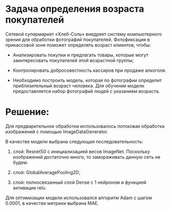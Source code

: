 # Задача определения возраста покупателей

Сетевой супермаркет «Хлеб-Соль» внедряет систему компьютерного зрения для обработки фотографий покупателей. Фотофиксация в прикассовой зоне поможет определять возраст клиентов, чтобы:

- Анализировать покупки и предлагать товары, которые могут заинтересовать покупателей этой возрастной группы;

- Контролировать добросовестность кассиров при продаже алкоголя.

- Необходимо построить модель, которая по фотографии определит приблизительный возраст человека. Для обучения модели предоставляется набор фотографий людей с указанием возраста.


# Решение: 

Для предварительное обработки использовалось потоковая обработка изображений с помощью ImageDataGenerator.

В качестве модели выбрана следующая последовательность:

  1. слой: Resnet50 с инициализацией весов ImageNet. Поскольку изображений достаточно много, то замораживать данную сеть не будем.

  2. слой: GlobalAveragePooling2D;

  3. слой: полносвязанный слой Dense с 1 нейроном и функцией активации relu.

Для оптимизации модели использовался алгоритм Adam с шагом 0.0001, в качестве метрики выбрана MAE.
